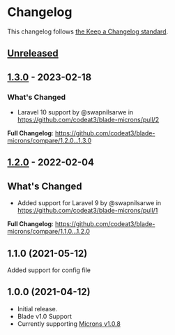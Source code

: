 # Changelog

This changelog follows [the Keep a Changelog standard](https://keepachangelog.com).

## [Unreleased](https://github.com/codeat3/blade-microns/compare/1.3.0...HEAD)

## [1.3.0](https://github.com/codeat3/blade-microns/compare/1.2.0...1.3.0) - 2023-02-18

### What's Changed

- Laravel 10 support by @swapnilsarwe in https://github.com/codeat3/blade-microns/pull/2

**Full Changelog**: https://github.com/codeat3/blade-microns/compare/1.2.0...1.3.0

## [1.2.0](https://github.com/codeat3/blade-microns/compare/1.1.0...1.2.0) - 2022-02-04

## What's Changed

- Added support for Laravel 9 by @swapnilsarwe in https://github.com/codeat3/blade-microns/pull/1

**Full Changelog**: https://github.com/codeat3/blade-microns/compare/1.1.0...1.2.0

## 1.1.0 (2021-05-12)

Added support for config file

## 1.0.0 (2021-04-12)

- Initial release.
- Blade v1.0 Support
- Currently supporting [Microns v1.0.8](https://github.com/stephenhutchings/microns/releases/tag/v1.0.8)
